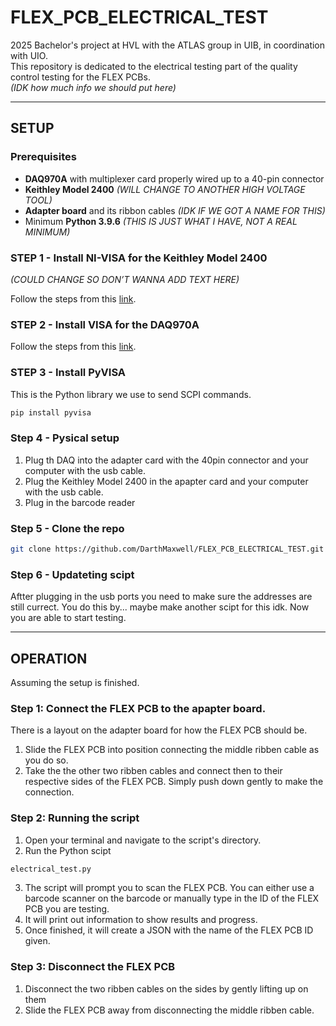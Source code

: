 # FLEX_PCB_ELECTRICAL_TEST
2025 Bachelor's project at HVL with the ATLAS group in UIB, in coordination with UIO.  
This repository is dedicated to the electrical testing part of the quality control testing for the FLEX PCBs.  
*(IDK how much info we should put here)*

---

## SETUP

### Prerequisites
- **DAQ970A** with multiplexer card properly wired up to a 40-pin connector  
- **Keithley Model 2400** *(WILL CHANGE TO ANOTHER HIGH VOLTAGE TOOL)*  
- **Adapter board** and its ribbon cables *(IDK IF WE GOT A NAME FOR THIS)*
- Minimum **Python 3.9.6** *(THIS IS JUST WHAT I HAVE, NOT A REAL MINIMUM)*  

### STEP 1 - Install NI-VISA for the Keithley Model 2400  
*(COULD CHANGE SO DON’T WANNA ADD TEXT HERE)*

Follow the steps from this [link](https://www.ni.com/en/support/downloads/drivers/download.ni-488-2.html?srsltid=AfmBOoqgh0lgB955pOPCkuwX9M7VUnNrGW0I8cZiu6bDadTudPAP7k8L).

### STEP 2 - Install VISA for the DAQ970A  
Follow the steps from this [link](https://www.keysight.com/us/en/lib/software-detail/driver/daq970-data-acquisition-system-python-instrument-drivers.html).

### STEP 3 - Install PyVISA  
This is the Python library we use to send SCPI commands.  
```bash
pip install pyvisa
```

### Step 4 - Pysical setup
1. Plug th DAQ into the adapter card with the 40pin connector and your computer with the usb cable.
2. Plug the Keithley Model 2400 in the apapter card and your computer with the usb cable.
3. Plug in the barcode reader

### Step 5 - Clone the repo
```bash
git clone https://github.com/DarthMaxwell/FLEX_PCB_ELECTRICAL_TEST.git
```

### Step 6 - Updateting scipt
Aftter plugging in the usb ports you need to make sure the addresses are still currect. You do this by... maybe make another scipt for this idk. Now you are able to start testing.

---

## OPERATION
Assuming the setup is finished.

### Step 1: Connect the FLEX PCB to the apapter board.
There is a layout on the adapter board for how the FLEX PCB should be.
1. Slide the FLEX PCB into position connecting the middle ribben cable as you do so.
2. Take the the other two ribben cables and connect then to their respective sides of the FLEX PCB. Simply push down gently to make the connection.

### Step 2: Running the script
1. Open your terminal and navigate to the script's directory.
2. Run the Python scipt
```Bash
electrical_test.py
```
3. The script will prompt you to scan the FLEX PCB. You can either use a barcode scanner on the barcode or manually type in the ID of the FLEX PCB you are testing.
4. It will print out information to show results and progress.
5. Once finished, it will create a JSON with the name of the FLEX PCB ID given.

### Step 3: Disconnect the FLEX PCB
1. Disconnect the two ribben cables on the sides by gently lifting up on them
2. Slide the FLEX PCB away from disconnecting the middle ribben cable.
